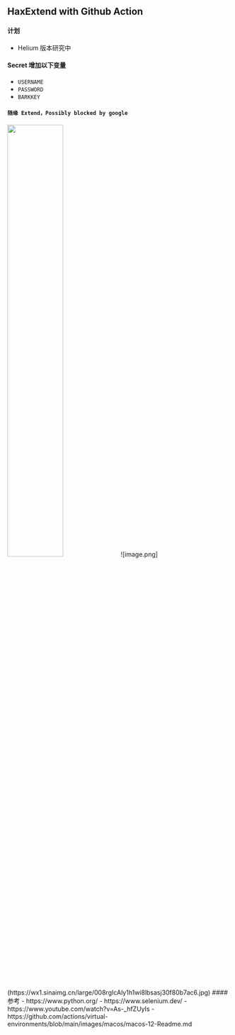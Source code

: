 ## HaxExtend with Github Action
#### 计划
- Helium 版本研究中

#### Secret 增加以下变量
- ```USERNAME```
- ```PASSWORD```
- ```BARKKEY```
#### ```随缘 Extend，Possibly blocked by google```

<img src=./result.jpeg width=50% />
![image.png](https://wx1.sinaimg.cn/large/008rgIcAly1h1wi8lbsasj30f80b7ac6.jpg)
#### 参考
- https://www.python.org/
- https://www.selenium.dev/
- https://www.youtube.com/watch?v=As-_hfZUyIs
- https://github.com/actions/virtual-environments/blob/main/images/macos/macos-12-Readme.md
